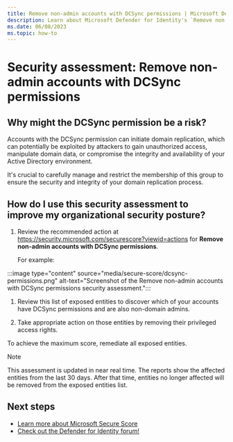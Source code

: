 ```yaml
---
title: Remove non-admin accounts with DCSync permissions | Microsoft Defender for Identity
description: Learn about Microsoft Defender for Identity's `Remove non-admin accounts with DCSync permissions` security assessment in Microsoft Secure Score.
ms.date: 06/08/2023
ms.topic: how-to
---
```


# Security assessment: Remove non-admin accounts with DCSync permissions

## Why might the DCSync permission be a risk?

Accounts with the DCSync permission can initiate domain replication, which can potentially be exploited by attackers to gain unauthorized access, manipulate domain data, or compromise the integrity and availability of your Active Directory environment.

It's crucial to carefully manage and restrict the membership of this group to ensure the security and integrity of your domain replication process.

## How do I use this security assessment to improve my organizational security posture?

1. Review the recommended action at <https://security.microsoft.com/securescore?viewid=actions> for **Remove non-admin accounts with DCSync permissions**.

    For example:

:::image type="content" source="media/secure-score/dcsync-permissions.png" alt-text="Screenshot of the Remove non-admin accounts with DCSync permissions security assessment.":::

1. Review this list of exposed entities to discover which of your accounts have DCSync permissions and are also non-domain admins.

1. Take appropriate action on those entities by removing their privileged access rights.

To achieve the maximum score, remediate all exposed entities.

> [!NOTE]
> This assessment is updated in near real time.
> The reports show the affected entities from the last 30 days. After that time, entities no longer affected will be removed from the exposed entities list.


## Next steps

- [Learn more about Microsoft Secure Score](/microsoft-365/security/defender/microsoft-secure-score)
- [Check out the Defender for Identity forum!](<https://aka.ms/MDIcommunity>)
